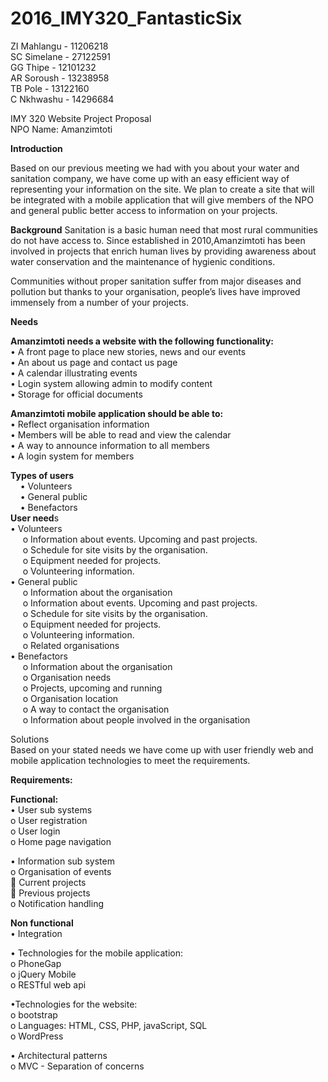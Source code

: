 # 2016_IMY320_FantasticSix

ZI Mahlangu - 11206218 <br />
SC Simelane - 27122591 <br />
GG Thipe    - 12101232 <br />
AR Soroush  - 13238958 <br />
TB Pole     - 13122160 <br />
C Nkhwashu  - 14296684 <br />



IMY 320 Website Project Proposal <br />
NPO Name: Amanzimtoti

<strong>Introduction</strong>

Based on our previous meeting we had with you about your water and sanitation company, we have come up with an easy efficient way of representing your information on the site. We plan to create a site that will be integrated with a mobile application that will give members of the NPO and general public better access to information on your projects. <br />

<strong>Background</strong>
Sanitation is a basic human need that most rural communities do not have access to. Since established in 2010,Amanzimtoti has been involved in projects that enrich human lives by providing awareness about water conservation and the maintenance of hygienic conditions. <br />

Communities without proper sanitation suffer from major diseases and pollution but thanks to your organisation, people’s lives have improved immensely from a number of your projects.<br />

<strong>Needs</strong><br />

<strong>Amanzimtoti needs a website with the following functionality:</strong><br />
  •	A front page to place new stories, news and our events<br />
  •	An about us page and contact us page<br />
  •	A calendar illustrating events<br />
  •	Login system allowing admin to modify content<br />
  •	Storage for official documents<br />
  
<strong>Amanzimtoti mobile application should be able to:</strong><br />
  •	Reflect organisation information<br />
  •	Members will be able to read and view the calendar<br />
  •	A way to announce information to all members<br />
  •	A login system for members<br />
  
 <strong> Types of users</strong><br />
    &nbsp;&nbsp;&nbsp;&nbsp;•	Volunteers<br />
    &nbsp;&nbsp;&nbsp;&nbsp;•	General public<br />
    &nbsp;&nbsp;&nbsp;&nbsp;•	Benefactors<br />
<strong>User need</strong>s<br />
  •	Volunteers<br />
    &nbsp;&nbsp;&nbsp;&nbsp; o	Information about events. Upcoming and past projects.<br />
    &nbsp;&nbsp;&nbsp;&nbsp; o	Schedule for site visits by the organisation.<br />
    &nbsp;&nbsp;&nbsp;&nbsp; o	Equipment needed for projects.<br />
    &nbsp;&nbsp;&nbsp;&nbsp; o	Volunteering information.<br />
  •	General public<br />
    &nbsp;&nbsp;&nbsp;&nbsp; o	Information about the organisation<br />
    &nbsp;&nbsp;&nbsp;&nbsp; o	Information about events. Upcoming and past projects.<br />
    &nbsp;&nbsp;&nbsp;&nbsp; o	Schedule for site visits by the organisation.<br />
    &nbsp;&nbsp;&nbsp;&nbsp; o	Equipment needed for projects.<br />
    &nbsp;&nbsp;&nbsp;&nbsp; o	Volunteering information.<br />
    &nbsp;&nbsp;&nbsp;&nbsp; o	Related organisations<br />
  •	Benefactors<br />
    &nbsp;&nbsp;&nbsp;&nbsp; o	Information about the organisation<br />
    &nbsp;&nbsp;&nbsp;&nbsp; o	Organisation needs <br />
    &nbsp;&nbsp;&nbsp;&nbsp; o	Projects, upcoming and running<br />
    &nbsp;&nbsp;&nbsp;&nbsp; o	Organisation location<br />
    &nbsp;&nbsp;&nbsp;&nbsp; o	A way to contact the organisation<br />
    &nbsp;&nbsp;&nbsp;&nbsp; o	Information about people involved in the organisation<br />
    

  
Solutions<br />
Based on your stated needs we have come up with user friendly web and mobile application technologies to meet the requirements.<br />

<strong>Requirements:</strong><br />

<strong>Functional:</strong><br />
  •	User sub systems<br />
      o	User registration<br />
      o	User login<br />
      o	Home page navigation<br />
      
  •	Information sub system<br />
      o	Organisation of events<br />
   	  Current projects<br />
   	  Previous projects<br />
      o	Notification handling<br />
      
      
<strong>Non functional</strong><br />
    •	Integration<br />
     

  •	Technologies for the mobile application:<br />
      o	PhoneGap<br />
      o	jQuery Mobile<br />
      o	RESTful web api<br />
      
  •Technologies for the website:<br />
      o	bootstrap<br />
      o	Languages: HTML, CSS, PHP, javaScript, SQL<br />
      o	WordPress<br />
       
       
  •	Architectural patterns<br />
      o	MVC - Separation of concerns<br />
   





